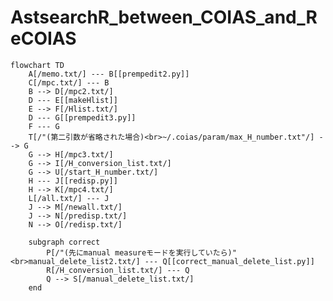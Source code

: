 # AstsearchR_between_COIAS_and_ReCOIAS

```mermaid
flowchart TD
    A[/memo.txt/] --- B[[prempedit2.py]]
    C[/mpc.txt/] --- B
    B --> D[/mpc2.txt/]
    D --- E[[makeHlist]]
    E --> F[/Hlist.txt/]
    D --- G[[prempedit3.py]]
    F --- G
	T[/"(第二引数が省略された場合)<br>~/.coias/param/max_H_number.txt"/] --> G
    G --> H[/mpc3.txt/]
    G --> I[/H_conversion_list.txt/]
    G --> U[/start_H_number.txt/]
    H --- J[[redisp.py]]
    H --> K[/mpc4.txt/]
    L[/all.txt/] --- J
    J --> M[/newall.txt/]
    J --> N[/predisp.txt/]
    N --> O[/redisp.txt/]

    subgraph correct
        P[/"(先にmanual measureモードを実行していたら)"<br>manual_delete_list2.txt/] --- Q[[correct_manual_delete_list.py]]
        R[/H_conversion_list.txt/] --- Q
        Q --> S[/manual_delete_list.txt/]
    end
``````

<!--
    click B "https://github.com/COIAS-program/COIAS_program_github/blob/main/src6_between_COIAS_and_ReCOIAS/prempedit2.py"
    click E "https://github.com/COIAS-program/COIAS_program_github/blob/main/src6_between_COIAS_and_ReCOIAS/makeHlist"
    click G "https://github.com/COIAS-program/COIAS_program_github/blob/main/src6_between_COIAS_and_ReCOIAS/prempedit3.py"
    click J "https://github.com/COIAS-program/COIAS_program_github/blob/main/src6_between_COIAS_and_ReCOIAS/redisp.py"
    click Q "https://github.com/COIAS-program/COIAS_program_github/blob/main/src6_between_COIAS_and_ReCOIAS/correct_manual_delete_list.py"
    
    click A "https://github.com/COIAS-program/COIAS_program_github/blob/main/flowcharts/sample5/memo.txt"
    click C "https://github.com/COIAS-program/COIAS_program_github/blob/main/flowcharts/sample4/mpc.txt"
    click D "https://github.com/COIAS-program/COIAS_program_github/blob/main/flowcharts/sample5/mpc2.txt"
    click F "https://github.com/COIAS-program/COIAS_program_github/blob/main/flowcharts/sample5/Hlist.txt"
    click H "https://github.com/COIAS-program/COIAS_program_github/blob/main/flowcharts/sample5/mpc3.txt"
    click I "https://github.com/COIAS-program/COIAS_program_github/blob/main/flowcharts/sample5/H_conversion_list.txt"
    click K "https://github.com/COIAS-program/COIAS_program_github/blob/main/flowcharts/sample5/mpc4.txt"
    click L "https://github.com/COIAS-program/COIAS_program_github/blob/main/flowcharts/sample4/all.txt"
    click M "https://github.com/COIAS-program/COIAS_program_github/blob/main/flowcharts/sample5/newall.txt"
    click N "https://github.com/COIAS-program/COIAS_program_github/blob/main/flowcharts/sample5/predisp.txt"
    click O "https://github.com/COIAS-program/COIAS_program_github/blob/main/flowcharts/sample5/redisp.txt"
    click P "https://github.com/COIAS-program/COIAS_program_github/blob/main/flowcharts/sample6/manual_delete_list2.txt"
    click R "https://github.com/COIAS-program/COIAS_program_github/blob/main/flowcharts/sample5/H_conversion_list.txt"
    click S "https://github.com/COIAS-program/COIAS_program_github/blob/main/flowcharts/sample6/manual_delete_list.txt"
    click T "https://github.com/COIAS-program/COIAS_program_github/blob/main/flowcharts/sample5/max_H_number.txt"
    click U "https://github.com/COIAS-program/COIAS_program_github/blob/main/flowcharts/sample5/start_H_number.txt"
-->